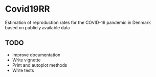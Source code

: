 # Covid19RR
Estimation of reproduction rates for the COVID-19 pandemic in Denmark based on publicly available data

## TODO

- Improve documentation
- Write vignette
- Print and autoplot methods
- Write tests
